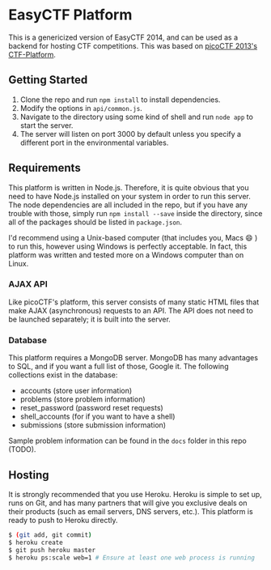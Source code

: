 # EasyCTF Platform

This is a genericized version of EasyCTF 2014, and can be used as a backend for hosting CTF competitions. This was based on [picoCTF 2013's CTF-Platform](https://github.com/picoCTF/CTF-Platform).

## Getting Started

1. Clone the repo and run `npm install` to install dependencies.
2. Modify the options in `api/common.js`.
3. Navigate to the directory using some kind of shell and run `node app` to start the server.
4. The server will listen on port 3000 by default unless you specify a different port in the environmental variables.

## Requirements

This platform is written in Node.js. Therefore, it is quite obvious that you need to have Node.js installed on your system in order to run this server. The node dependencies are all included in the repo, but if you have any trouble with those, simply run `npm install --save` inside the directory, since all of the packages should be listed in `package.json`.

I'd recommend using a Unix-based computer (that includes you, Macs :smile: ) to run this, however using Windows is perfectly acceptable. In fact, this platform was written and tested more on a Windows computer than on Linux.

### AJAX API

Like picoCTF's platform, this server consists of many static HTML files that make AJAX (asynchronous) requests to an API. The API does not need to be launched separately; it is built into the server.

### Database

This platform requires a MongoDB server. MongoDB has many advantages to SQL, and if you want a full list of those, Google it. The following collections exist in the database:

- accounts (store user information)
- problems (store problem information)
- reset_password (password reset requests)
- shell_accounts (for if you want to have a shell)
- submissions (store submission information)

Sample problem information can be found in the `docs` folder in this repo (TODO).

## Hosting
It is strongly recommended that you use Heroku. Heroku is simple to set up, runs on Git, and has many partners that will give you exclusive deals on their products (such as email servers, DNS servers, etc.). This platform is ready to push to Heroku directly.

```sh
$ (git add, git commit)
$ heroku create
$ git push heroku master
$ heroku ps:scale web=1 # Ensure at least one web process is running
```
